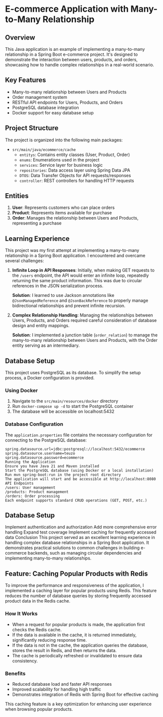 # E-commerce Application with Many-to-Many Relationship

## Overview

This Java application is an example of implementing a many-to-many relationship in a Spring Boot e-commerce project. It's designed to demonstrate the interaction between users, products, and orders, showcasing how to handle complex relationships in a real-world scenario.

## Key Features

- Many-to-many relationship between Users and Products
- Order management system
- RESTful API endpoints for Users, Products, and Orders
- PostgreSQL database integration
- Docker support for easy database setup

## Project Structure

The project is organized into the following main packages:

- `src/main/java/ecommerce/cache`
  - `entitys`: Contains entity classes (User, Product, Order)
  - `enums`: Enumerations used in the project
  - `services`: Service layer for business logic
  - `repositories`: Data access layer using Spring Data JPA
  - `DTOS`: Data Transfer Objects for API requests/responses
  - `controller`: REST controllers for handling HTTP requests

## Entities

1. **User**: Represents customers who can place orders
2. **Product**: Represents items available for purchase
3. **Order**: Manages the relationship between Users and Products, representing a purchase

## Learning Experience

This project was my first attempt at implementing a many-to-many relationship in a Spring Boot application. I encountered and overcame several challenges:

1. **Infinite Loop in API Responses**: Initially, when making GET requests to the `/users` endpoint, the API would enter an infinite loop, repeatedly returning the same product information. This was due to circular references in the JSON serialization process.

   **Solution**: I learned to use Jackson annotations like `@JsonManagedReference` and `@JsonBackReference` to properly manage bidirectional relationships and prevent infinite recursion.

2. **Complex Relationship Handling**: Managing the relationships between Users, Products, and Orders required careful consideration of database design and entity mappings.

   **Solution**: I implemented a junction table (`order_relation`) to manage the many-to-many relationship between Users and Products, with the Order entity serving as an intermediary.

## Database Setup

This project uses PostgreSQL as its database. To simplify the setup process, a Docker configuration is provided.

### Using Docker

1. Navigate to the `src/main/resources/docker` directory
2. Run `docker-compose up -d` to start the PostgreSQL container
3. The database will be accessible on localhost:5432

### Database Configuration

The `application.properties` file contains the necessary configuration for connecting to the PostgreSQL database:

```properties
spring.datasource.url=jdbc:postgresql://localhost:5432/ecommerce
spring.datasource.username=teuzo
spring.datasource.password=ecommerce
Running the Application
Ensure you have Java 21 and Maven installed
Start the PostgreSQL database (using Docker or a local installation)
Run mvn spring-boot:run in the project root directory
The application will start and be accessible at http://localhost:8080
API Endpoints
/users: User management
/products: Product management
/orders: Order processing
Each endpoint supports standard CRUD operations (GET, POST, etc.)

```

## Database Setup

Implement authentication and authorization
Add more comprehensive error handling
Expand test coverage
Implement caching for frequently accessed data
Conclusion
This project served as an excellent learning experience in handling complex database relationships in a Spring Boot application. It demonstrates practical solutions to common challenges in building e-commerce backends, such as managing circular dependencies and implementing many-to-many relationships.

## Feature: Caching Popular Products with Redis

To improve the performance and responsiveness of the application, I implemented a caching layer for popular products using Redis. This feature reduces the number of database queries by storing frequently accessed product data in the Redis cache.

### How It Works

- When a request for popular products is made, the application first checks the Redis cache.
- If the data is available in the cache, it is returned immediately, significantly reducing response time.
- If the data is not in the cache, the application queries the database, stores the result in Redis, and then returns the data.
- The cache is periodically refreshed or invalidated to ensure data consistency.

### Benefits

- Reduced database load and faster API responses
- Improved scalability for handling high traffic
- Demonstrates integration of Redis with Spring Boot for effective caching

This caching feature is a key optimization for enhancing user experience when browsing popular products.
